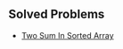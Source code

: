 ## Solved Problems
- [Two Sum In Sorted Array](https://github.com/narayansupriya/PrepCode2025/blob/main/Sorting/TwoSumInASortedArray.java)
